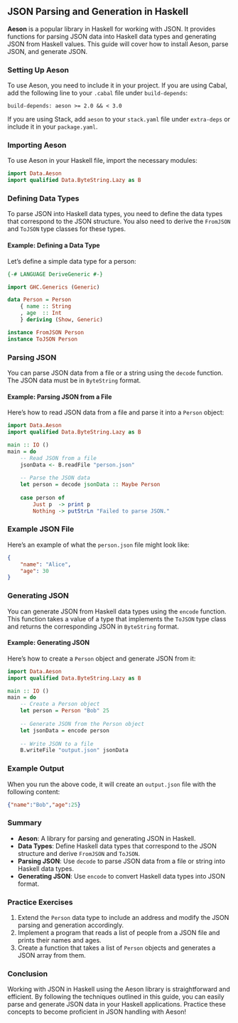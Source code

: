 ## JSON Parsing and Generation in Haskell

**Aeson** is a popular library in Haskell for working with JSON. It provides functions for parsing JSON data into Haskell data types and generating JSON from Haskell values. This guide will cover how to install Aeson, parse JSON, and generate JSON.

### Setting Up Aeson

To use Aeson, you need to include it in your project. If you are using Cabal, add the following line to your `.cabal` file under `build-depends`:

```cabal
build-depends: aeson >= 2.0 && < 3.0
```

If you are using Stack, add `aeson` to your `stack.yaml` file under `extra-deps` or include it in your `package.yaml`.

### Importing Aeson

To use Aeson in your Haskell file, import the necessary modules:

```haskell
import Data.Aeson
import qualified Data.ByteString.Lazy as B
```

### Defining Data Types

To parse JSON into Haskell data types, you need to define the data types that correspond to the JSON structure. You also need to derive the `FromJSON` and `ToJSON` type classes for these types.

#### Example: Defining a Data Type

Let’s define a simple data type for a person:

```haskell
{-# LANGUAGE DeriveGeneric #-}

import GHC.Generics (Generic)

data Person = Person
    { name :: String
    , age  :: Int
    } deriving (Show, Generic)

instance FromJSON Person
instance ToJSON Person
```

### Parsing JSON

You can parse JSON data from a file or a string using the `decode` function. The JSON data must be in `ByteString` format.

#### Example: Parsing JSON from a File

Here’s how to read JSON data from a file and parse it into a `Person` object:

```haskell
import Data.Aeson
import qualified Data.ByteString.Lazy as B

main :: IO ()
main = do
    -- Read JSON from a file
    jsonData <- B.readFile "person.json"
    
    -- Parse the JSON data
    let person = decode jsonData :: Maybe Person
    
    case person of
        Just p  -> print p
        Nothing -> putStrLn "Failed to parse JSON."
```

### Example JSON File

Here’s an example of what the `person.json` file might look like:

```json
{
    "name": "Alice",
    "age": 30
}
```

### Generating JSON

You can generate JSON from Haskell data types using the `encode` function. This function takes a value of a type that implements the `ToJSON` type class and returns the corresponding JSON in `ByteString` format.

#### Example: Generating JSON

Here’s how to create a `Person` object and generate JSON from it:

```haskell
import Data.Aeson
import qualified Data.ByteString.Lazy as B

main :: IO ()
main = do
    -- Create a Person object
    let person = Person "Bob" 25
    
    -- Generate JSON from the Person object
    let jsonData = encode person
    
    -- Write JSON to a file
    B.writeFile "output.json" jsonData
```

### Example Output

When you run the above code, it will create an `output.json` file with the following content:

```json
{"name":"Bob","age":25}
```

### Summary

- **Aeson**: A library for parsing and generating JSON in Haskell.
- **Data Types**: Define Haskell data types that correspond to the JSON structure and derive `FromJSON` and `ToJSON`.
- **Parsing JSON**: Use `decode` to parse JSON data from a file or string into Haskell data types.
- **Generating JSON**: Use `encode` to convert Haskell data types into JSON format.

### Practice Exercises

1. Extend the `Person` data type to include an address and modify the JSON parsing and generation accordingly.
2. Implement a program that reads a list of people from a JSON file and prints their names and ages.
3. Create a function that takes a list of `Person` objects and generates a JSON array from them.

### Conclusion

Working with JSON in Haskell using the Aeson library is straightforward and efficient. By following the techniques outlined in this guide, you can easily parse and generate JSON data in your Haskell applications. Practice these concepts to become proficient in JSON handling with Aeson!